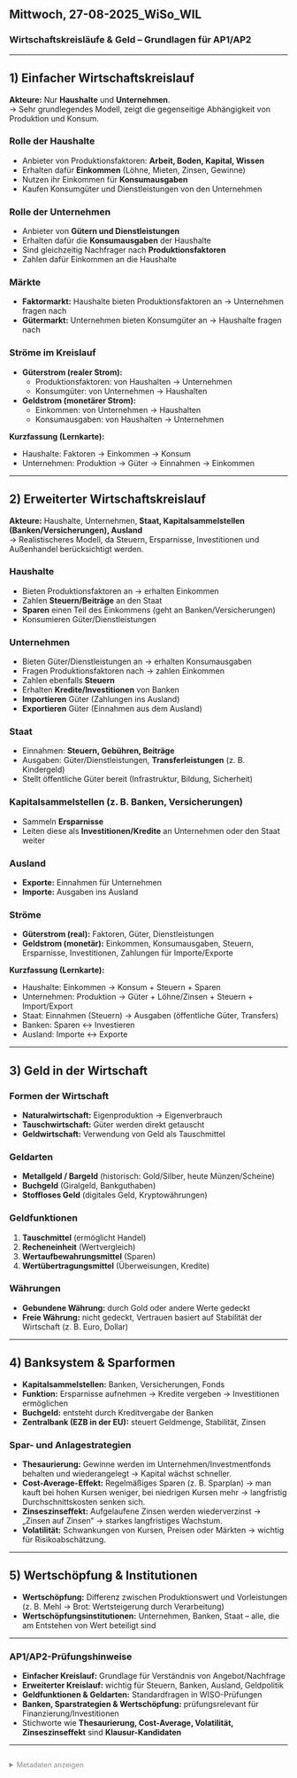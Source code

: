 ﻿## Mittwoch, 27-08-2025_WiSo_WIL
### Wirtschaftskreisläufe & Geld – Grundlagen für AP1/AP2

---

## 1) Einfacher Wirtschaftskreislauf

**Akteure:** Nur **Haushalte** und **Unternehmen**.  
→ Sehr grundlegendes Modell, zeigt die gegenseitige Abhängigkeit von Produktion und Konsum.

### Rolle der Haushalte
- Anbieter von Produktionsfaktoren: **Arbeit, Boden, Kapital, Wissen**  
- Erhalten dafür **Einkommen** (Löhne, Mieten, Zinsen, Gewinne)  
- Nutzen ihr Einkommen für **Konsumausgaben**  
- Kaufen Konsumgüter und Dienstleistungen von den Unternehmen  

### Rolle der Unternehmen
- Anbieter von **Gütern und Dienstleistungen**  
- Erhalten dafür die **Konsumausgaben** der Haushalte  
- Sind gleichzeitig Nachfrager nach **Produktionsfaktoren**  
- Zahlen dafür Einkommen an die Haushalte  

### Märkte
- **Faktormarkt:** Haushalte bieten Produktionsfaktoren an → Unternehmen fragen nach  
- **Gütermarkt:** Unternehmen bieten Konsumgüter an → Haushalte fragen nach  

### Ströme im Kreislauf
- **Güterstrom (realer Strom):**  
  - Produktionsfaktoren: von Haushalten → Unternehmen  
  - Konsumgüter: von Unternehmen → Haushalten  
- **Geldstrom (monetärer Strom):**  
  - Einkommen: von Unternehmen → Haushalten  
  - Konsumausgaben: von Haushalten → Unternehmen  

**Kurzfassung (Lernkarte):**  
- Haushalte: Faktoren → Einkommen → Konsum  
- Unternehmen: Produktion → Güter → Einnahmen → Einkommen  

---

## 2) Erweiterter Wirtschaftskreislauf

**Akteure:** Haushalte, Unternehmen, **Staat, Kapitalsammelstellen (Banken/Versicherungen), Ausland**  
→ Realistischeres Modell, da Steuern, Ersparnisse, Investitionen und Außenhandel berücksichtigt werden.

### Haushalte
- Bieten Produktionsfaktoren an → erhalten Einkommen  
- Zahlen **Steuern/Beiträge** an den Staat  
- **Sparen** einen Teil des Einkommens (geht an Banken/Versicherungen)  
- Konsumieren Güter/Dienstleistungen  

### Unternehmen
- Bieten Güter/Dienstleistungen an → erhalten Konsumausgaben  
- Fragen Produktionsfaktoren nach → zahlen Einkommen  
- Zahlen ebenfalls **Steuern**  
- Erhalten **Kredite/Investitionen** von Banken  
- **Importieren** Güter (Zahlungen ins Ausland)  
- **Exportieren** Güter (Einnahmen aus dem Ausland)  

### Staat
- Einnahmen: **Steuern, Gebühren, Beiträge**  
- Ausgaben: Güter/Dienstleistungen, **Transferleistungen** (z. B. Kindergeld)  
- Stellt öffentliche Güter bereit (Infrastruktur, Bildung, Sicherheit)  

### Kapitalsammelstellen (z. B. Banken, Versicherungen)
- Sammeln **Ersparnisse**  
- Leiten diese als **Investitionen/Kredite** an Unternehmen oder den Staat weiter  

### Ausland
- **Exporte:** Einnahmen für Unternehmen  
- **Importe:** Ausgaben ins Ausland  

### Ströme
- **Güterstrom (real):** Faktoren, Güter, Dienstleistungen  
- **Geldstrom (monetär):** Einkommen, Konsumausgaben, Steuern, Ersparnisse, Investitionen, Zahlungen für Importe/Exporte  

**Kurzfassung (Lernkarte):**  
- Haushalte: Einkommen → Konsum + Steuern + Sparen  
- Unternehmen: Produktion → Güter + Löhne/Zinsen + Steuern + Import/Export  
- Staat: Einnahmen (Steuern) → Ausgaben (öffentliche Güter, Transfers)  
- Banken: Sparen ↔ Investieren  
- Ausland: Importe ↔ Exporte  

---

## 3) Geld in der Wirtschaft

### Formen der Wirtschaft
- **Naturalwirtschaft:** Eigenproduktion → Eigenverbrauch  
- **Tauschwirtschaft:** Güter werden direkt getauscht  
- **Geldwirtschaft:** Verwendung von Geld als Tauschmittel  

### Geldarten
- **Metallgeld / Bargeld** (historisch: Gold/Silber, heute Münzen/Scheine)  
- **Buchgeld** (Giralgeld, Bankguthaben)  
- **Stoffloses Geld** (digitales Geld, Kryptowährungen)  

### Geldfunktionen
1. **Tauschmittel** (ermöglicht Handel)  
2. **Recheneinheit** (Wertvergleich)  
3. **Wertaufbewahrungsmittel** (Sparen)  
4. **Wertübertragungsmittel** (Überweisungen, Kredite)  

### Währungen
- **Gebundene Währung:** durch Gold oder andere Werte gedeckt  
- **Freie Währung:** nicht gedeckt, Vertrauen basiert auf Stabilität der Wirtschaft (z. B. Euro, Dollar)  

---

## 4) Banksystem & Sparformen

- **Kapitalsammelstellen:** Banken, Versicherungen, Fonds  
- **Funktion:** Ersparnisse aufnehmen → Kredite vergeben → Investitionen ermöglichen  
- **Buchgeld:** entsteht durch Kreditvergabe der Banken  
- **Zentralbank (EZB in der EU):** steuert Geldmenge, Stabilität, Zinsen  

### Spar- und Anlagestrategien
- **Thesaurierung:** Gewinne werden im Unternehmen/Investmentfonds behalten und wiederangelegt → Kapital wächst schneller.  
- **Cost-Average-Effekt:** Regelmäßiges Sparen (z. B. Sparplan) → man kauft bei hohen Kursen weniger, bei niedrigen Kursen mehr → langfristig Durchschnittskosten senken sich.  
- **Zinseszinseffekt:** Aufgelaufene Zinsen werden wiederverzinst → „Zinsen auf Zinsen“ → starkes langfristiges Wachstum.  
- **Volatilität:** Schwankungen von Kursen, Preisen oder Märkten → wichtig für Risikoabschätzung.  

---

## 5) Wertschöpfung & Institutionen

- **Wertschöpfung:** Differenz zwischen Produktionswert und Vorleistungen (z. B. Mehl → Brot: Wertsteigerung durch Verarbeitung)  
- **Wertschöpfungsinstitutionen:** Unternehmen, Banken, Staat – alle, die am Entstehen von Wert beteiligt sind  

---

### AP1/AP2-Prüfungshinweise

- **Einfacher Kreislauf:** Grundlage für Verständnis von Angebot/Nachfrage  
- **Erweiterter Kreislauf:** wichtig für Steuern, Banken, Ausland, Geldpolitik  
- **Geldfunktionen & Geldarten:** Standardfragen in WISO-Prüfungen  
- **Banken, Sparstrategien & Wertschöpfung:** prüfungsrelevant für Finanzierung/Investitionen  
- Stichworte wie **Thesaurierung, Cost-Average, Volatilität, Zinseszinseffekt** sind **Klausur-Kandidaten**  

---

<details style="margin-top: 2em;">
<summary style="font-size: 0.9em; color: #888;">Metadaten anzeigen</summary>
<p style="font-size: 0.85em; color: grey;">
Teil der FIAE-Umschulung (2025–2027) am BFW Muehlenbeck.<br>
Diese Mitschrift entstand im Unterricht am 27.08.2025 mit WIL.<br>
Sie basiert auf gemeinsam erarbeiteten Inhalten und ergänzenden Übungsbeispielen vom 27.08.2025.<br><br>
Die Version wurde inhaltlich überarbeitet, strukturell optimiert und technisch ergänzt,<br>
um Lernerfolg, Prüfungsrelevanz und Nachvollziehbarkeit zu fördern.<br><br>
Öffentlich dokumentiert zur Wiederholung, Prüfungsvorbereitung und als Orientierungshilfe für Dritte.<br><br>
Quelle: Eigene Mitschrift & Unterrichtsinhalte<br>
Autor: Sean Conroy<br>
Lizenz: <a href="https://creativecommons.org/licenses/by-nc-sa/4.0/" target="_blank">CC BY-NC-SA 4.0</a>
</p>
</details>
